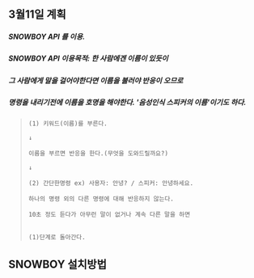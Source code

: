 ## 3월11일 계획
##### SNOWBOY API 를 이용.
##### SNOWBOY API 이용목적: 한 사람에겐 이름이 있듯이

##### 그 사람에게 말을 걸어야한다면 이름을 불러야 반응이 오므로

##### 명령을 내리기전에 이름을 호명을 해야한다. '음성인식 스피커의 이름'이기도 하다.


>     (1) 키워드(이름)를 부른다. 
> 
>     ↓
> 
>     이름을 부르면 반응을 한다.(무엇을 도와드릴까요?)
> 
>     ↓
>
>     (2) 간단한명령 ex) 사용자: 안녕? / 스피커: 안녕하세요.
> 
>     하나의 명령 외의 다른 명령에 대해 반응하지 않는다.
> 
>     10초 정도 듣다가 아무런 말이 없거나 계속 다른 말을 하면 
> 
> 
>     (1)단계로 돌아간다.



## SNOWBOY 설치방법 ##

